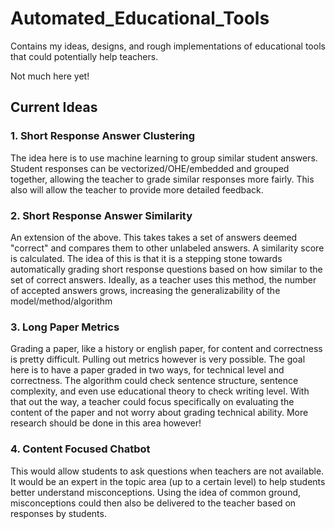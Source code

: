 # Automated_Educational_Tools
Contains my ideas, designs, and rough implementations of educational tools that could potentially help teachers.

Not much here yet!

## Current Ideas

### 1. Short Response Answer Clustering
The idea here is to use machine learning to group similar student answers. Student responses can be vectorized/OHE/embedded and grouped together, allowing the teacher to grade similar responses more fairly. This also will allow the teacher to provide more detailed feedback.

### 2. Short Response Answer Similarity
An extension of the above. This takes takes a set of answers deemed "correct" and compares them to other unlabeled answers. A similarity score is calculated. The idea of this is that it is a stepping stone towards automatically grading short response questions based on how similar to the set of correct answers. Ideally, as a teacher uses this method, the number of accepted answers grows, increasing the generalizability of the model/method/algorithm

### 3. Long Paper Metrics
Grading a paper, like a history or english paper, for content and correctness is pretty difficult. Pulling out metrics however is very possible. The goal here is to have a paper graded in two ways, for technical level and correctness. The algorithm could check sentence structure, sentence complexity, and even use educational theory to check writing level. With that out the way, a teacher could focus specifically on evaluating the content of the paper and not worry about grading technical ability. More research should be done in this area however!

### 4. Content Focused Chatbot
This would allow students to ask questions when teachers are not available. It would be an expert in the topic area (up to a certain level) to help students better understand misconceptions. Using the idea of common ground, misconceptions could then also be delivered to the teacher based on responses by students.


